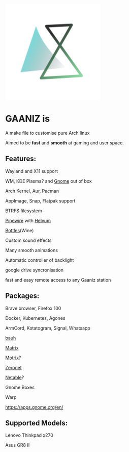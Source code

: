 

<img src="gaaniz_logo.svg" width="300">

# GAANIZ is

A make file to customise pure Arch linux 

Aimed to be **fast** and **smooth** at gaming and user space.

## Features: 

  Wayland and X11 support

  WM, KDE Plasma? and [Gnome](https://www.gnome.org/) out of box
  
  Arch Kernel, Aur, Pacman
  
  AppImage, Snap, Flatpak support
  
  BTRFS filesystem
  
  [Pipewire](https://pipewire.org/) with [Helvum](https://gitlab.freedesktop.org/pipewire/helvum)
  
  [Bottles](https://github.com/bottlesdevs/Bottles)(Wine)
  
  Custom sound effects
  
  Many smooth animations
  
  Automatic controller of backlight
  
  google drive syncronisation
  
  fast and easy remote access to any Gaaniz station

## Packages:
 
  Brave browser, Firefox 100
  
  Docker, Kubernetes, Agones
  
  ArmCord, Kotatogram, Signal, Whatsapp
  
  [bauh](https://github.com/vinifmor/bauh)
  
  [Matrix](https://matrix.org/)
  
  [Motrix](https://motrix.app/)?
  
  [Zeronet](https://github.com/zeronet-conservancy/zeronet-conservancy/)
  
  [Netable](https://notable.app/#)?
  
  Gnome Boxes
  
  Warp
  
  https://apps.gnome.org/en/
  
  
  

## Supported Models: 

  Lenovo Thinkpad x270
  
  Asus GR8 II
  



